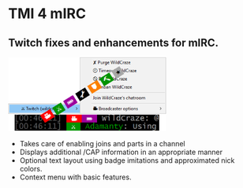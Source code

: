 # TMI 4 mIRC
## Twitch fixes and enhancements for mIRC. 
![Illustration](tmi4mirc.png)

* Takes care of enabling joins and parts in a channel
* Displays additional /CAP information in an appropriate manner
* Optional text layout using badge imitations and approximated nick colors.
* Context menu with basic features.
